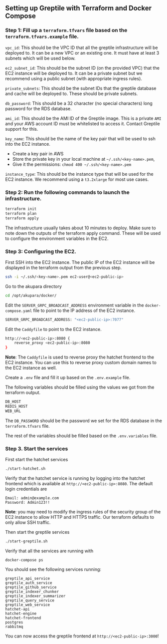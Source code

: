 ## Setting up Greptile with Terraform and Docker Compose

### Step 1: Fill up a `terraform.tfvars` file based on the `terraform.tfvars.example` file.

`vpc_id`: This should be the VPC ID that all the greptile infrastructure will be deployed to. It can be a new VPC or an existing one. It must have at least 3 subnets which will be used below.

`ec2_subnet_id`: This should be the subnet ID (on the provided VPC) that the EC2 instance will be deployed to. It can be a private subnet but we recommend using a public subnet (with appropriate ingress rules).

`private_subnets`: This should be the subnet IDs that the greptile database and cache will be deployed to. These should be private subnets.

`db_password`: This should be a 32 character (no special characters) long password for the RDS database.

`ami_id`: This should be the AMI ID of the Greptile image. This is a private `AMI` and your AWS account ID must be whitelisted to access it. Contact Greptile support for this. 

`key_name`: This should be the name of the key pair that will be used to ssh into the EC2 instance.

- Create a key pair in AWS 
- Store the private key in your local machine at `~/.ssh/<key-name>.pem`,
- Give it the permissions: `chmod 400 ~/.ssh/<key-name>.pem`

`instance_type`: This should be the instance type that will be used for the EC2 instance. We recommend using a `t3.2xlarge` for most use cases.


### Step 2: Run the following commands to launch the infrastructure.
```bash
terraform init
terraform plan
terraform apply
```
The infrastructure usually takes about 10 minutes to deploy.
Make sure to note down the outputs of the terraform apply command. These will be used to configure the environment variables in the EC2.


### Step 3: Configuring the EC2.
First SSH into the EC2 instance. The public IP of the EC2 instance will be displayed in the terraform output from the previous step. 
```bash
ssh -i ~/.ssh/<key-name>.pem ec2-user@<ec2-public-ip>
```

Go to the akupara directory 
```bash
cd /opt/akupara/docker/
```

Edit the `SERVER_GRPC_BROADCAST_ADDRESS` environment variable in the `docker-compose.yaml` file to point to the IP address of the EC2 instance. 
```bash
SERVER_GRPC_BROADCAST_ADDRESS: "<ec2-public-ip>:7077"
```

Edit the `Caddyfile` to point to the EC2 instance.
```bash
http://<ec2-public-ip>:8080 {
    reverse_proxy <ec2-public-ip>:8080
}
```

**Note**: The `Caddyfile` is used to reverse proxy the hatchet frontend to the EC2 instance. You can use this to reverse proxy custom domain names to the EC2 instance as well.

Create a `.env` file and fill it up based on the `.env.example` file.

The following variables should be filled using the values we got from the terraform output.

```bash
DB_HOST
REDIS_HOST
WEB_URL
```

The `DB_PASSWORD` should be the password we set for the RDS database in the `terraform.tfvars` file.

The rest of the variables should be filled based on the `.env.variables` file.

### Step 3. Start the services

First start the hatchet services
```bash
./start-hatchet.sh
```

Verify that the hatchet service is running by logging into the hatchet frontend which is available at `http://<ec2-public-ip>:8080`. The default login credentials are 
```
Email: admin@example.com
Password: Admin123!!
```

**Note**: you may need to modify the ingress rules of the security group of the EC2 instance to allow HTTP and HTTPS traffic. Our terraform defaults to only allow SSH traffic. 

Then start the greptile services
```bash
./start-greptile.sh
```

Verify that all the services are running with 
```
docker-compose ps
```

You should see the following services running:
```
greptile_api_service
greptile_auth_service
greptile_github_service
greptile_indexer_chunker
greptile_indexer_summarizer
greptile_query_service
greptile_web_service
hatchet-api
hatchet-engine
hatchet-frontend
postgres
rabbitmq
```

You can now access the greptile frontend at `http://<ec2-public-ip>:3000`!

